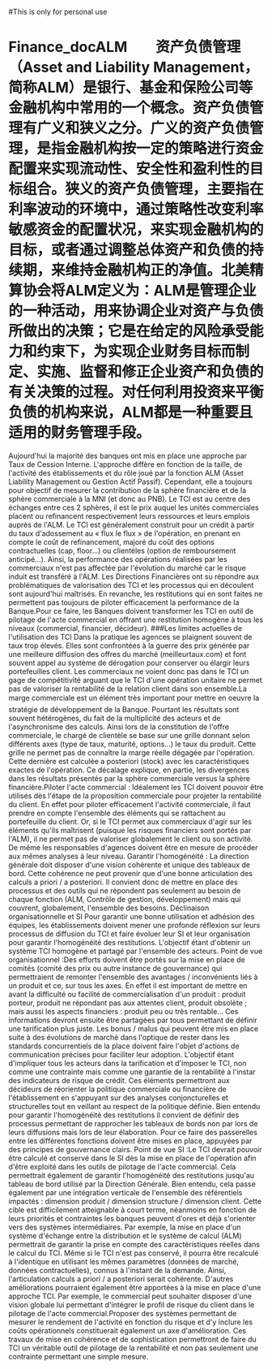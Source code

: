#This is only for personal use
# Finance_docALM　　资产负债管理（Asset and Liability Management，简称ALM）是银行、基金和保险公司等金融机构中常用的一个概念。资产负债管理有广义和狭义之分。广义的资产负债管理，是指金融机构按一定的策略进行资金配置来实现流动性、安全性和盈利性的目标组合。狭义的资产负债管理，主要指在利率波动的环境中，通过策略性改变利率敏感资金的配置状况，来实现金融机构的目标，或者通过调整总体资产和负债的持续期，来维持金融机构正的净值。北美精算协会将ALM定义为：ALM是管理企业的一种活动，用来协调企业对资产与负债所做出的决策；它是在给定的风险承受能力和约束下，为实现企业财务目标而制定、实施、监督和修正企业资产和负债的有关决策的过程。对任何利用投资来平衡负债的机构来说，ALM都是一种重要且适用的财务管理手段。
Aujourd'hui la majorité des banques ont mis en place une approche par Taux de Cession Interne. L'approche diffère en fonction de la taille, de l'activité des établissements et du rôle joué par la fonction ALM (Asset Liability Management ou Gestion Actif Passif). Cependant, elle a toujours pour objectif de mesurer la contribution de la sphère financière et de la sphère commerciale à la MNI (et donc au PNB).
Le TCI est au centre des échanges entre ces 2 sphères, il est le prix auquel les unités commerciales placent ou refinancent respectivement leurs ressources et leurs emplois auprès de l'ALM.
Le TCI est généralement construit pour un crédit à partir du taux d'adossement au « flux le flux » de l'opération, en prenant en compte le coût de refinancement, majoré du coût des options contractuelles (cap, floor...) ou clientèles (option de remboursement anticipé...). Ainsi, la performance des opérations réalisées par les commerciaux n'est pas affectée par l'évolution du marché car le risque induit est transféré à l'ALM.
Les Directions Financières ont su répondre aux problématiques de valorisation des TCI et les processus qui en découlent sont aujourd'hui maîtrisés. En revanche, les restitutions qui en sont faites ne permettent pas toujours de piloter efficacement la performance de la Banque.Pour ce faire, les Banques doivent transformer les TCI en outil de pilotage de l'acte commercial en offrant une restitution homogène à tous les niveaux (commercial, financier, décideur).
###Les limites actuelles de l'utilisation des TCI
Dans la pratique les agences se plaignent souvent de taux trop élevés. Elles sont confrontées à la guerre des prix générée par une meilleure diffusion des offres du marché (meilleurtaux.com) et font souvent appel au système de dérogation pour conserver ou élargir leurs portefeuilles client. Les commerciaux ne voient donc pas dans le TCI un gage de compétitivité arguant que le TCI d'une opération unitaire ne permet pas de valoriser la rentabilité de la relation client dans son ensemble.La marge commerciale est un élément très important pour mettre en oeuvre la stratégie de développement de la Banque. Pourtant les résultats sont souvent hétérogènes, du fait de la multiplicité des acteurs et de l'asynchronisme des calculs. Ainsi lors de la constitution de l'offre commerciale, le chargé de clientèle se base sur une grille donnant selon différents axes (type de taux, maturité, options...) le taux du produit. Cette grille ne permet pas de connaître la marge réelle dégagée par l'opération. Cette dernière est calculée a posteriori (stock) avec les caractéristiques exactes de l'opération. Ce décalage explique, en partie, les divergences dans les résultats présentés par la sphère commerciale versus la sphère financière.Piloter l'acte commercial :
Idéalement les TCI doivent pouvoir être utilisés dès l'étape de la proposition commerciale pour projeter la rentabilité du client. En effet pour piloter efficacement l'activité commerciale, il faut prendre en compte l'ensemble des éléments qui se rattachent au portefeuille du client. Or, si le TCI permet aux commerciaux d'agir sur les éléments qu'ils maîtrisent (puisque les risques financiers sont portés par l'ALM), il ne permet pas de valoriser globalement le client ou son activité. De même les responsables d'agences doivent être en mesure de procéder aux mêmes analyses à leur niveau.
Garantir l'homogénéité :
La direction générale doit disposer d'une vision cohérente et unique des tableaux de bord. Cette cohérence ne peut provenir que d'une bonne articulation des calculs a priori / a posteriori. Il convient donc de mettre en place des processus et des outils qui ne répondent pas seulement au besoin de chaque fonction (ALM, Contrôle de gestion, développement) mais qui couvrent, globalement, l'ensemble des besoins.
Déclinaison organisationnelle et SI
Pour garantir une bonne utilisation et adhésion des équipes, les établissements doivent mener une profonde réflexion sur leurs processus de diffusion du TCI et faire évoluer leur SI et leur organisation pour garantir l'homogénéité des restitutions. L'objectif étant d'obtenir un système TCI homogène et partagé par l'ensemble des acteurs.
Point de vue organisationnel :Des efforts doivent être portés sur la mise en place de comités (comité des prix ou autre instance de gouvernance) qui permettraient de remonter l'ensemble des avantages / inconvénients liés à un produit et ce, sur tous les axes. En effet il est important de mettre en avant la difficulté ou facilité de commercialisation d'un produit : produit porteur, produit ne répondant pas aux attentes client, produit obsolète ; mais aussi les aspects financiers : produit peu ou très rentable...
Ces informations devront ensuite être partagées par tous permettant de définir une tarification plus juste. Les bonus / malus qui peuvent être mis en place suite à des évolutions de marché dans l'optique de rester dans les standards concurrentiels de la place doivent faire l'objet d'actions de communication précises pour faciliter leur adoption. L'objectif étant d'impliquer tous les acteurs dans la tarification et d'imposer le TCI, non comme une contrainte mais comme une garantie de la rentabilité à l'instar des indicateurs de risque de crédit.
Ces éléments permettront aux décideurs de réorienter la politique commerciale ou financière de l'établissement en s'appuyant sur des analyses conjoncturelles et structurelles tout en veillant au respect de la politique définie.
Bien entendu pour garantir l'homogénéité des restitutions il convient de définir des processus permettant de rapprocher les tableaux de bords non par lors de leurs diffusions mais lors de leur élaboration. Pour ce faire des passerelles entre les différentes fonctions doivent être mises en place, appuyées par des principes de gouvernance clairs.
Point de vue SI :Le TCI devrait pouvoir être calculé et conservé dans le SI dès la mise en place de l'opération afin d'être exploité dans les outils de pilotage de l'acte commercial. Cela permettrait également de garantir l'homogénéité des restitutions jusqu'au tableau de bord utilisé par la Direction Générale. Bien entendu, cela passe également par une intégration verticale de l'ensemble des référentiels impactés : dimension produit / dimension structure / dimension client. Cette cible est difficilement atteignable à court terme, néanmoins en fonction de leurs priorités et contraintes les banques peuvent d'ores et déjà s'orienter vers des systèmes intermédiaires. Par exemple, la mise en place d'un système d'échange entre la distribution et le système de calcul (ALM) permettrait de garantir la prise en compte des caractéristiques réelles dans le calcul du TCI. Même si le TCI n'est pas conservé, il pourra être recalculé à l'identique en utilisant les mêmes paramètres (données de marché, données contractuelles), connus à l'instant de la demande. Ainsi, l'articulation calculs a priori / a posteriori serait cohérente.
D'autres améliorations pourraient également être apportées à la mise en place d'une approche TCI. Par exemple, le commercial peut souhaiter disposer d'une vision globale lui permettant d'intégrer le profil de risque du client dans le pilotage de l'acte commercial.Proposer des systèmes permettant de mesurer le rendement de l'activité en fonction du risque et d'y inclure les coûts opérationnels constituerait également un axe d'amélioration.
Ces travaux de mise en cohérence et de sophistication permettront de faire du TCI un véritable outil de pilotage de la rentabilité et non pas seulement une contrainte permettant une simple mesure.
